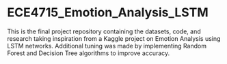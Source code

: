 # ECE4715_Emotion_Analysis_LSTM
This is the final project repository containing the datasets, code, and research taking inspiration from a Kaggle project on Emotion Analysis using LSTM networks. Additional tuning was made by implementing Random Forest and Decision Tree algorithms to improve accuracy.
